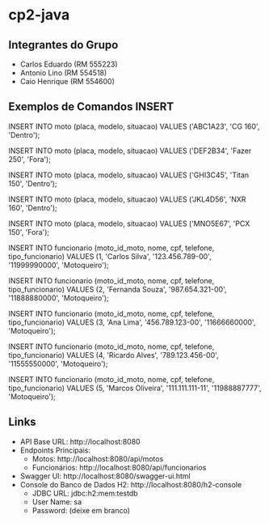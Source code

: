 # cp2-java

## Integrantes do Grupo

- Carlos Eduardo (RM 555223)
- Antonio Lino (RM 554518)
- Caio Henrique (RM 554600)

## Exemplos de Comandos INSERT 
INSERT INTO moto (placa, modelo, situacao) VALUES ('ABC1A23', 'CG 160', 'Dentro');

INSERT INTO moto (placa, modelo, situacao) VALUES ('DEF2B34', 'Fazer 250', 'Fora');

INSERT INTO moto (placa, modelo, situacao) VALUES ('GHI3C45', 'Titan 150', 'Dentro');

INSERT INTO moto (placa, modelo, situacao) VALUES ('JKL4D56', 'NXR 160', 'Dentro');

INSERT INTO moto (placa, modelo, situacao) VALUES ('MNO5E67', 'PCX 150', 'Fora');

INSERT INTO funcionario (moto_id_moto, nome, cpf, telefone, tipo_funcionario) VALUES (1, 'Carlos Silva', '123.456.789-00', '11999990000', 'Motoqueiro');

INSERT INTO funcionario (moto_id_moto, nome, cpf, telefone, tipo_funcionario) VALUES (2, 'Fernanda Souza', '987.654.321-00', '11888880000', 'Motoqueiro');

INSERT INTO funcionario (moto_id_moto, nome, cpf, telefone, tipo_funcionario) VALUES (3, 'Ana Lima', '456.789.123-00', '11666660000', 'Motoqueiro');

INSERT INTO funcionario (moto_id_moto, nome, cpf, telefone, tipo_funcionario) VALUES (4, 'Ricardo Alves', '789.123.456-00', '11555550000', 'Motoqueiro');

INSERT INTO funcionario (moto_id_moto, nome, cpf, telefone, tipo_funcionario) VALUES (5, 'Marcos Oliveira', '111.111.111-11', '11988887777', 'Motoqueiro');


## Links

- API Base URL: http://localhost:8080
- Endpoints Principais:
  - Motos: http://localhost:8080/api/motos
  - Funcionários: http://localhost:8080/api/funcionarios
- Swagger UI: http://localhost:8080/swagger-ui.html
- Console do Banco de Dados H2: http://localhost:8080/h2-console
  - JDBC URL: jdbc:h2:mem:testdb
  - User Name: sa
  - Password: (deixe em branco)

